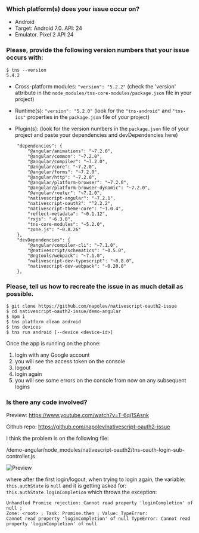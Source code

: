 ### Which platform(s) does your issue occur on?
- Android
- Target: Android 7.0. API: 24
- Emulator. Pixel 2 API 24

### Please, provide the following version numbers that your issue occurs with:
```
$ tns --version
5.4.2
```
- Cross-platform modules: `"version": "5.2.2"`
(check the 'version' attribute in the `node_modules/tns-core-modules/package.json` file in your project)

- Runtime(s): `"version": "5.2.0"`
(look for the `"tns-android"` and `"tns-ios"` properties in the `package.json` file of your project)

- Plugin(s): (look for the version numbers in the `package.json` file of your project and paste your dependencies and devDependencies here)

```
    "dependencies": {
        "@angular/animations": "~7.2.0",
        "@angular/common": "~7.2.0",
        "@angular/compiler": "~7.2.0",
        "@angular/core": "~7.2.0",
        "@angular/forms": "~7.2.0",
        "@angular/http": "~7.2.0",
        "@angular/platform-browser": "~7.2.0",
        "@angular/platform-browser-dynamic": "~7.2.0",
        "@angular/router": "~7.2.0",
        "nativescript-angular": "~7.2.1",
        "nativescript-oauth2": "^2.2.2",
        "nativescript-theme-core": "~1.0.4",
        "reflect-metadata": "~0.1.12",
        "rxjs": "~6.3.0",
        "tns-core-modules": "~5.2.0",
        "zone.js": "~0.8.26"
    },
    "devDependencies": {
        "@angular/compiler-cli": "~7.1.0",
        "@nativescript/schematics": "~0.5.0",
        "@ngtools/webpack": "~7.1.0",
        "nativescript-dev-typescript": "~0.8.0",
        "nativescript-dev-webpack": "~0.20.0"
    },
```

### Please, tell us how to recreate the issue in as much detail as possible. 

```
$ git clone https://github.com/napolev/nativescript-oauth2-issue
$ cd nativescript-oauth2-issue/demo-angular
$ npm i
$ tns platform clean android
$ tns devices
$ tns run android [--device <device-id>]
```
Once the app is running on the phone:
1. login with any Google account
2. you will see the access token on the console
3. logout
4. login again
5. you will see some errors on the console from now on any subsequent logins


### Is there any code involved? 

Preview: https://www.youtube.com/watch?v=T-6qj1SAsnk

Github repo: https://github.com/napolev/nativescript-oauth2-issue

I think the problem is on the following file:

/demo-angular/node_modules/nativescript-oauth2/tns-oauth-login-sub-controller.js

![Preview](https://i.ibb.co/Bgh3vmn/image.png)

where after the first login/logout, when trying to login again, the variable: `this.authState` is `null` and it is getting asked for: `this.authState.loginCompletion` which throws the exception:

```
Unhandled Promise rejection: Cannot read property 'loginCompletion' of null ;
Zone: <root> ; Task: Promise.then ; Value: TypeError:
Cannot read property 'loginCompletion' of null TypeError: Cannot read property 'loginCompletion' of null
```
